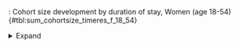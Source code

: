 <div class="tabledetails">

|     |
| --- |
: Cohort size development by duration of stay, Women (age 18-54) {#tbl:sum_cohortsize_timeres_f_18_54}

<details>
<summary>
Expand
</summary>
<div class="tabwrap">
<table class="scientific medleftstub">
<tr> <td style='text-align: left'></td><td colspan=6 style='text-align:center'><strong>Arrival cohort</strong></td></tr>
<tr> <td style='text-align: left'></td> <td style='text-align: right'><strong>1964-73</strong></td> <td style='text-align: right'><strong>1974-83</strong></td> <td style='text-align: right'><strong>1984-93</strong></td> <td style='text-align: right'><strong>1994-03</strong></td> <td style='text-align: right'><strong>2004-10</strong></td> <td style='text-align: right'><strong>Total</strong></td></tr>
<tr> <td style='text-align: left'></td> <td style='text-align: right'>n</td> <td style='text-align: right'>n</td> <td style='text-align: right'>n</td> <td style='text-align: right'>n</td> <td style='text-align: right'>n</td> <td style='text-align: right'>n</td></tr>
<tr> <td style='text-align: left'>1 (n=8,309)</td> <td style='text-align: right'>0</td> <td style='text-align: right'>116,817</td> <td style='text-align: right'>281,984</td> <td style='text-align: right'>707,647</td> <td style='text-align: right'>574,234</td> <td style='text-align: right'>1,680,682</td></tr>
<tr> <td style='text-align: left'>2 (n=8,171)</td> <td style='text-align: right'>0</td> <td style='text-align: right'>155,264</td> <td style='text-align: right'>279,143</td> <td style='text-align: right'>669,506</td> <td style='text-align: right'>526,474</td> <td style='text-align: right'>1,630,388</td></tr>
<tr> <td style='text-align: left'>3 (n=8,606)</td> <td style='text-align: right'>59,389</td> <td style='text-align: right'>105,163</td> <td style='text-align: right'>359,449</td> <td style='text-align: right'>665,189</td> <td style='text-align: right'>516,331</td> <td style='text-align: right'>1,705,522</td></tr>
<tr> <td style='text-align: left'>4 (n=8,614)</td> <td style='text-align: right'>52,280</td> <td style='text-align: right'>142,664</td> <td style='text-align: right'>359,082</td> <td style='text-align: right'>667,288</td> <td style='text-align: right'>482,520</td> <td style='text-align: right'>1,703,834</td></tr>
<tr> <td style='text-align: left'>5 (n=9,002)</td> <td style='text-align: right'>106,686</td> <td style='text-align: right'>120,587</td> <td style='text-align: right'>372,690</td> <td style='text-align: right'>675,166</td> <td style='text-align: right'>478,606</td> <td style='text-align: right'>1,753,736</td></tr>
<tr> <td style='text-align: left'>6 (n=8,681)</td> <td style='text-align: right'>111,226</td> <td style='text-align: right'>153,507</td> <td style='text-align: right'>373,839</td> <td style='text-align: right'>660,082</td> <td style='text-align: right'>390,089</td> <td style='text-align: right'>1,688,743</td></tr>
<tr> <td style='text-align: left'>7 (n=8,264)</td> <td style='text-align: right'>165,797</td> <td style='text-align: right'>122,381</td> <td style='text-align: right'>360,071</td> <td style='text-align: right'>644,676</td> <td style='text-align: right'>290,072</td> <td style='text-align: right'>1,582,996</td></tr>
<tr> <td style='text-align: left'>8 (n=7,975)</td> <td style='text-align: right'>154,064</td> <td style='text-align: right'>143,641</td> <td style='text-align: right'>363,144</td> <td style='text-align: right'>636,208</td> <td style='text-align: right'>225,828</td> <td style='text-align: right'>1,522,885</td></tr>
<tr> <td style='text-align: left'>9 (n=7,067)</td> <td style='text-align: right'>163,549</td> <td style='text-align: right'>101,825</td> <td style='text-align: right'>352,473</td> <td style='text-align: right'>573,916</td> <td style='text-align: right'>158,010</td> <td style='text-align: right'>1,349,773</td></tr>
<tr> <td style='text-align: left'>10 (n=7,328)</td> <td style='text-align: right'>165,960</td> <td style='text-align: right'>139,371</td> <td style='text-align: right'>367,691</td> <td style='text-align: right'>597,540</td> <td style='text-align: right'>110,143</td> <td style='text-align: right'>1,380,705</td></tr>
<tr> <td style='text-align: left'>11 (n=6,356)</td> <td style='text-align: right'>116,587</td> <td style='text-align: right'>134,172</td> <td style='text-align: right'>353,619</td> <td style='text-align: right'>550,627</td> <td style='text-align: right'>52,338</td> <td style='text-align: right'>1,207,344</td></tr>
<tr> <td style='text-align: left'>12 (n=6,280)</td> <td style='text-align: right'>186,485</td> <td style='text-align: right'>113,337</td> <td style='text-align: right'>341,436</td> <td style='text-align: right'>525,908</td> <td style='text-align: right'>0</td> <td style='text-align: right'>1,167,165</td></tr>
<tr> <td style='text-align: left'>13 (n=5,554)</td> <td style='text-align: right'>136,005</td> <td style='text-align: right'>140,481</td> <td style='text-align: right'>332,371</td> <td style='text-align: right'>438,154</td> <td style='text-align: right'>0</td> <td style='text-align: right'>1,047,011</td></tr>
<tr> <td style='text-align: left'>14 (n=5,099)</td> <td style='text-align: right'>157,962</td> <td style='text-align: right'>118,701</td> <td style='text-align: right'>319,663</td> <td style='text-align: right'>365,666</td> <td style='text-align: right'>0</td> <td style='text-align: right'>961,992</td></tr>
<tr> <td style='text-align: left'>15 (n=4,894)</td> <td style='text-align: right'>154,120</td> <td style='text-align: right'>144,798</td> <td style='text-align: right'>318,004</td> <td style='text-align: right'>301,373</td> <td style='text-align: right'>0</td> <td style='text-align: right'>918,295</td></tr>
<tr> <td style='text-align: left'>16 (n=4,621)</td> <td style='text-align: right'>189,405</td> <td style='text-align: right'>132,633</td> <td style='text-align: right'>319,334</td> <td style='text-align: right'>232,128</td> <td style='text-align: right'>0</td> <td style='text-align: right'>873,500</td></tr>
<tr> <td style='text-align: left'>17 (n=4,141)</td> <td style='text-align: right'>149,093</td> <td style='text-align: right'>156,074</td> <td style='text-align: right'>301,352</td> <td style='text-align: right'>179,515</td> <td style='text-align: right'>0</td> <td style='text-align: right'>786,034</td></tr>
<tr> <td style='text-align: left'>18 (n=3,728)</td> <td style='text-align: right'>166,788</td> <td style='text-align: right'>126,713</td> <td style='text-align: right'>291,937</td> <td style='text-align: right'>127,391</td> <td style='text-align: right'>0</td> <td style='text-align: right'>712,828</td></tr>
<tr> <td style='text-align: left'>19 (n=3,407)</td> <td style='text-align: right'>135,808</td> <td style='text-align: right'>146,676</td> <td style='text-align: right'>290,892</td> <td style='text-align: right'>91,687</td> <td style='text-align: right'>0</td> <td style='text-align: right'>665,063</td></tr>
<tr> <td style='text-align: left'>20 (n=3,555)</td> <td style='text-align: right'>174,738</td> <td style='text-align: right'>154,616</td> <td style='text-align: right'>300,208</td> <td style='text-align: right'>64,614</td> <td style='text-align: right'>0</td> <td style='text-align: right'>694,176</td></tr>
<tr> <td style='text-align: left'>21 (n=3,037)</td> <td style='text-align: right'>138,933</td> <td style='text-align: right'>163,810</td> <td style='text-align: right'>267,496</td> <td style='text-align: right'>24,556</td> <td style='text-align: right'>0</td> <td style='text-align: right'>594,795</td></tr>
<tr> <td style='text-align: left'>22 (n=2,754)</td> <td style='text-align: right'>159,489</td> <td style='text-align: right'>146,912</td> <td style='text-align: right'>239,206</td> <td style='text-align: right'>0</td> <td style='text-align: right'>0</td> <td style='text-align: right'>545,607</td></tr>
<tr> <td style='text-align: left'>23 (n=2,646)</td> <td style='text-align: right'>177,296</td> <td style='text-align: right'>136,695</td> <td style='text-align: right'>219,521</td> <td style='text-align: right'>0</td> <td style='text-align: right'>0</td> <td style='text-align: right'>533,512</td></tr>
<tr> <td style='text-align: left'>24 (n=2,257)</td> <td style='text-align: right'>166,142</td> <td style='text-align: right'>129,495</td> <td style='text-align: right'>164,321</td> <td style='text-align: right'>0</td> <td style='text-align: right'>0</td> <td style='text-align: right'>459,959</td></tr>
<tr> <td style='text-align: left'>25 (n=2,220)</td> <td style='text-align: right'>196,375</td> <td style='text-align: right'>129,632</td> <td style='text-align: right'>125,740</td> <td style='text-align: right'>0</td> <td style='text-align: right'>0</td> <td style='text-align: right'>451,748</td></tr>
<tr> <td style='text-align: left'>26 (n=1,952)</td> <td style='text-align: right'>192,145</td> <td style='text-align: right'>122,890</td> <td style='text-align: right'>85,887</td> <td style='text-align: right'>0</td> <td style='text-align: right'>0</td> <td style='text-align: right'>400,922</td></tr>
<tr> <td style='text-align: left'>27 (n=1,819)</td> <td style='text-align: right'>196,456</td> <td style='text-align: right'>109,475</td> <td style='text-align: right'>63,666</td> <td style='text-align: right'>0</td> <td style='text-align: right'>0</td> <td style='text-align: right'>369,596</td></tr>
<tr> <td style='text-align: left'>28 (n=1,548)</td> <td style='text-align: right'>164,779</td> <td style='text-align: right'>111,105</td> <td style='text-align: right'>42,447</td> <td style='text-align: right'>0</td> <td style='text-align: right'>0</td> <td style='text-align: right'>318,330</td></tr>
<tr> <td style='text-align: left'>29 (n=1,369)</td> <td style='text-align: right'>155,466</td> <td style='text-align: right'>102,570</td> <td style='text-align: right'>25,266</td> <td style='text-align: right'>0</td> <td style='text-align: right'>0</td> <td style='text-align: right'>283,302</td></tr>
<tr> <td style='text-align: left'>30 (n=1,287)</td> <td style='text-align: right'>154,998</td> <td style='text-align: right'>93,491</td> <td style='text-align: right'>17,199</td> <td style='text-align: right'>0</td> <td style='text-align: right'>0</td> <td style='text-align: right'>265,688</td></tr>
<tr> <td style='text-align: left'>Total (n=150,541)</td> <td style='text-align: right'>4,248,021</td> <td style='text-align: right'>3,915,495</td> <td style='text-align: right'>7,889,135</td> <td style='text-align: right'>9,398,837</td> <td style='text-align: right'>3,804,645</td> <td style='text-align: right'>29,256,133</td></tr>
</table>
</div>
</details>
</div>

